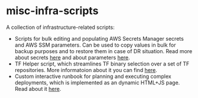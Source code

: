 # misc-infra-scripts
A collection of infrastructure-related scripts:
- Scripts for bulk editing and populating AWS Secrets Manager secrets and AWS SSM parameters. Can be used to copy values in bulk for backup purposes and to restore them in case of DR situation. Read more about secrets [here](https://workingwiththecloud.com/blog/secrets/) and about parameters [here](https://workingwiththecloud.com/blog/ssm-parameters/).
- TF Helper script, which streamlines TF binary selection over a set of TF repositories. More informatoion about it you can find [here](https://workingwiththecloud.com/blog/tf-helper-script/).
- Custom interactive runbook for planning and executing complex deployments, which is implemented as an dynamic HTML+JS page. Read about it [here](https://workingwiththecloud.com/blog/infra-runbook/).

